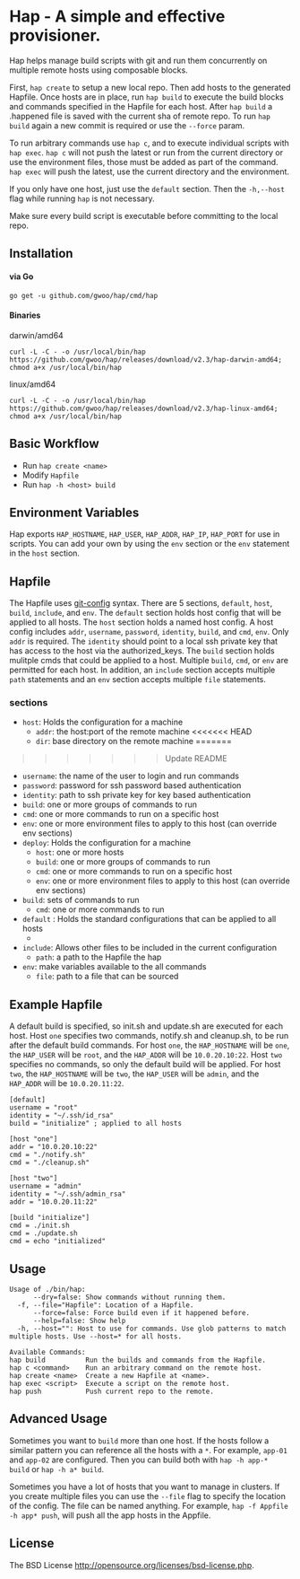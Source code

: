 # Hap - A simple and effective provisioner.

Hap helps manage build scripts with git and run them concurrently on multiple remote hosts using composable blocks.

First, `hap create` to setup a new local repo. Then add hosts to the generated Hapfile. Once hosts are in place, run `hap build` to execute the build blocks and commands specified in the Hapfile for each host. After `hap build` a .happened file is saved with the current sha of remote repo. To run `hap build` again a new commit is required or use the `--force` param.

To run arbitrary commands use `hap c`, and to execute individual scripts with `hap exec`.
`hap c` will not push the latest or run from the current directory or use the environment files, those must be added as part of the command.
`hap exec` will push the latest, use the current directory and the environment.

If you only have one host, just use the `default` section. Then the `-h,--host` flag while running `hap` is not necessary.

Make sure every build script is executable before committing to the local repo.

## Installation
#### via Go

	go get -u github.com/gwoo/hap/cmd/hap

#### Binaries

darwin/amd64

	curl -L -C - -o /usr/local/bin/hap https://github.com/gwoo/hap/releases/download/v2.3/hap-darwin-amd64; chmod a+x /usr/local/bin/hap

linux/amd64

	curl -L -C - -o /usr/local/bin/hap https://github.com/gwoo/hap/releases/download/v2.3/hap-linux-amd64; chmod a+x /usr/local/bin/hap


## Basic Workflow
 - Run `hap create <name>`
 - Modify `Hapfile`
 - Run `hap -h <host> build`

## Environment Variables
Hap exports `HAP_HOSTNAME`, `HAP_USER`, `HAP_ADDR`, `HAP_IP`, `HAP_PORT` for use in scripts. You can add your own by using the `env` section or the `env` statement in the `host` section.

## Hapfile
The Hapfile uses [git-config](http://git-scm.com/docs/git-config#_syntax) syntax. There are 5 sections, `default`, `host`, `build`, `include`, and `env`. The `default` section holds host config that will be applied to all hosts. The `host` section holds a named host config. A host config includes `addr`, `username`, `password`, `identity`, `build`, and `cmd`, `env`. Only `addr` is required. The `identity` should point to a local ssh private key that has access to the host via the authorized_keys. The `build` section holds mulitple cmds that could be applied to a host. Multiple `build`, `cmd`, or `env` are permitted for each host. In addition, an `include` section accepts multiple `path` statements and an `env` section accepts multiple `file` statements.

### sections
 - `host`: Holds the configuration for a machine
   - `addr`: the host:port of the remote machine
<<<<<<< HEAD
   - `dir`: base directory on the remote machine
=======
>>>>>>> Update README
   - `username`: the name of the user to login and run commands
   - `password`: password for ssh password based authentication
   - `identity`: path to ssh private key for key based authentication
   - `build`: one or more groups of commands to run
   - `cmd`: one or more commands to run on a specific host
   - `env`: one or more environment files to apply to this host (can override env sections)
 - `deploy`: Holds the configuration for a machine
   - `host`: one or more hosts
   - `build`: one or more groups of commands to run
   - `cmd`: one or more commands to run on a specific host
   - `env`: one or more environment files to apply to this host (can override env sections)
 - `build`: sets of commands to run
   - `cmd`: one or more commands to run
 - `default` : Holds the standard configurations that can be applied to all hosts
   - <same as host>
 - `include`: Allows other files to be included in the current configuration
   - `path`: a path to the Hapfile the hap
 - `env`: make variables available to the all commands
   - `file`: path to a file that can be sourced


## Example Hapfile
A default build is specified, so init.sh and update.sh are executed for each host.
Host `one` specifies two commands, notify.sh and cleanup.sh, to be run after the default build commands. For host `one`, the `HAP_HOSTNAME` will be `one`, the `HAP_USER` will be `root`, and the `HAP_ADDR` will be `10.0.20.10:22`. Host `two` specifies no commands, so only the default build will be applied. For host `two`, the `HAP_HOSTNAME` will be `two`, the `HAP_USER` will be `admin`, and the `HAP_ADDR` will be `10.0.20.11:22`.

	[default]
	username = "root"
	identity = "~/.ssh/id_rsa"
	build = "initialize" ; applied to all hosts

	[host "one"]
	addr = "10.0.20.10:22"
	cmd = "./notify.sh"
	cmd = "./cleanup.sh"

	[host "two"]
	username = "admin"
	identity = "~/.ssh/admin_rsa"
	addr = "10.0.20.11:22"

	[build "initialize"]
	cmd = ./init.sh
	cmd = ./update.sh
	cmd = echo "initialized"

## Usage
	Usage of ./bin/hap:
	      --dry=false: Show commands without running them.
	  -f, --file="Hapfile": Location of a Hapfile.
	      --force=false: Force build even if it happened before.
	      --help=false: Show help
	  -h, --host="": Host to use for commands. Use glob patterns to match multiple hosts. Use --host=* for all hosts.

	Available Commands:
	hap build          Run the builds and commands from the Hapfile.
	hap c <command>    Run an arbitrary command on the remote host.
	hap create <name>  Create a new Hapfile at <name>.
	hap exec <script>  Execute a script on the remote host.
	hap push           Push current repo to the remote.

## Advanced Usage
Sometimes you want to `build` more than one host. If the hosts follow a similar pattern
you can reference all the hosts with a `*`. For example, `app-01` and `app-02` are configured.
Then you can build both with `hap -h app-* build` or `hap -h a* build`.

Sometimes you have a lot of hosts that you want to manage in clusters. If you create multiple files
you can use the `--file` flag to specify the location of the config. The file can be named anything.
For example, `hap -f Appfile -h app* push`, will push all the app hosts in the Appfile.

## License
The BSD License http://opensource.org/licenses/bsd-license.php.
